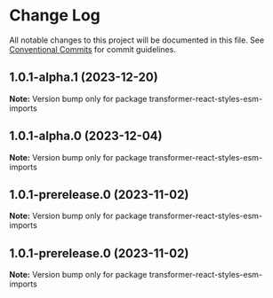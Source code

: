 # Change Log

All notable changes to this project will be documented in this file.
See [Conventional Commits](https://conventionalcommits.org) for commit guidelines.

## 1.0.1-alpha.1 (2023-12-20)

**Note:** Version bump only for package transformer-react-styles-esm-imports

## 1.0.1-alpha.0 (2023-12-04)

**Note:** Version bump only for package transformer-react-styles-esm-imports

## 1.0.1-prerelease.0 (2023-11-02)

**Note:** Version bump only for package transformer-react-styles-esm-imports

## 1.0.1-prerelease.0 (2023-11-02)

**Note:** Version bump only for package transformer-react-styles-esm-imports
